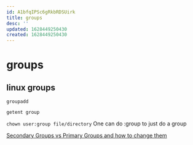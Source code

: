 ```yaml
---
id: A1bfqIPSc6gRkbRDSUirk
title: groups
desc: ''
updated: 1628449250430
created: 1628449250430
---
```

# groups
linux groups
------------

`groupadd`

`getent group`

`chown user:group file/directory` One can do :group to just do a group

[Secondary Groups vs Primary Groups and how to change them](https://www.howtogeek.com/50787/add-a-user-to-a-group-or-second-group-on-linux/)

